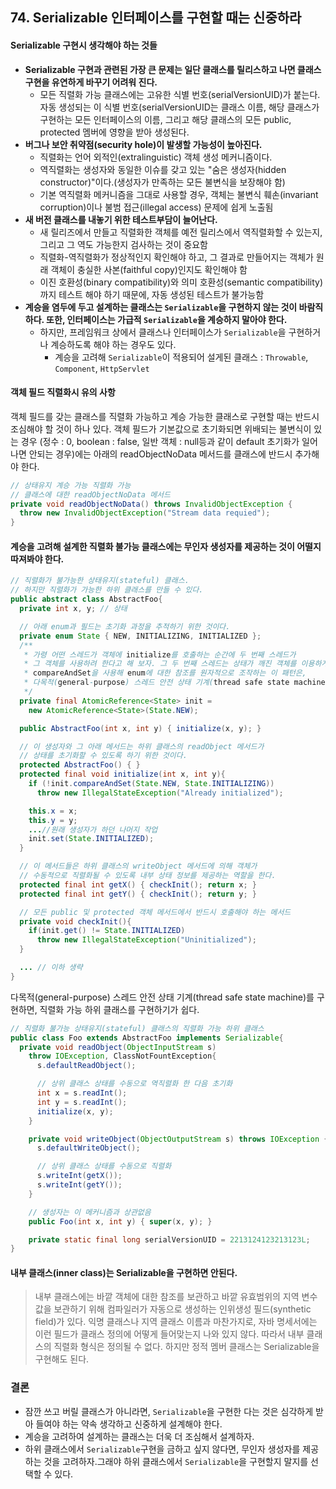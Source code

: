 ## 74. Serializable 인터페이스를 구현할 때는 신중하라

#### Serializable 구현시 생각해야 하는 것들
- __Serializable 구현과 관련된 가장 큰 문제는 일단 클래스를 릴리스하고 나면 클래스 구현을 유연하게 바꾸기 어려워 진다.__
  - 모든 직렬화 가능 클래스에는 고유한 식별 번호(serialVersionUID)가 붙는다. 자동 생성되는 이 식별 번호(serialVersionUID는 
    클래스 이름, 해당 클래스가 구현하는 모든 인터페이스의 이름, 그리고 해당 클래스의 모든 public, protected 멤버에 영향을 받아 생성된다.
- __버그나 보안 취약점(security hole)이 발생할 가능성이 높아진다.__
  - 직렬화는 언어 외적인(extralinguistic) 객체 생성 메커니즘이다.
  - 역직렬화는 생성자와 동일한 이슈를 갖고 있는 "숨은 생성자(hidden constructor)"이다.(생성자가 만족하는 모든 불변식을 보장해야 함)
  - 기본 역직렬화 메커니즘을 그대로 사용할 경우, 객체는 불변식 훼손(invariant corruption)이나 불범 접근(illegal access) 문제에 쉽게 노출됨
- __새 버전 클래스를 내놓기 위한 테스트부담이 늘어난다.__
  - 새 릴리즈에서 만들고 직렬화한 객체를 예전 릴리스에서 역직렬화할 수 있는지, 그리고 그 역도 가능한지 검사하는 것이 중요함
  - 직렬화-역직렬화가 정상적인지 확인해야 하고, 그 결과로 만들어지는 객체가 원래 객체이 충실한 사본(faithful copy)인지도 확인해야 함
  - 이진 호환성(binary compatibility)와 의미 호환성(semantic compatibility)까지 테스트 해야 하기 때문에, 자동 생성된 테스트가 불가능함
- __계승을 염두에 두고 설계하는 클래스는 ```Serializable```을 구현하지 않는 것이 바람직하다. 
  또한, 인터페이스는 가급적 ```Serializable```을 계승하지 말아야 한다.__
  - 하지만, 프레임워크 상에서 클래스나 인터페이스가 ```Serializable```을 구현하거나 계승하도록 해야 하는 경우도 있다.
    - 계승을 고려해 ```Serializable```이 적용되어 설게된 클래스 : ```Throwable```, ```Component```, ```HttpServlet```


#### 객체 필드 직렬화시 유의 사항
객체 필드를 갖는 클래스를 직렬화 가능하고 계승 가능한 클래스로 구현할 때는 반드시 조심해야 할 것이 하나 있다. 
객체 필드가 기본값으로 초기화되면 위배되는 불변식이 있는 경우
(정수 : 0, boolean : false, 일반 객체 : null등과 같이 default 초기화가 일어나면 안되는 경우)에는 
아래의 readObjectNoData 메서드를 클래스에 반드시 추가해야 한다.

```java
// 상태유지 계승 가능 직렬화 가능
// 클래스에 대한 readObjectNoData 메서드 
private void readObjectNoData() throws InvalidObjectException {
  throw new InvalidObjectException("Stream data requied");
}
```


#### 계승을 고려해 설계한 직렬화 불가능 클래스에는 무인자 생성자를 제공하는 것이 어떨지 따져봐야 한다.
```java
// 직렬화가 불가능한 상태유지(stateful) 클래스.
// 하지만 직렬화가 가능한 하위 클래스를 만들 수 있다.
public abstract class AbstractFoo{
  private int x, y; // 상태

  // 아래 enum과 필드는 초기화 과정을 추적하기 위한 것이다.
  private enum State { NEW, INITIALIZING, INITIALIZED };
  /**
   * 가령 어떤 스레드가 객체에 initialize를 호출하는 순간에 두 번째 스레드가 
   * 그 객체를 사용하려 한다고 해 보자. 그 두 번째 스레드는 상태가 깨진 객체를 이용하게 될 수 있다. 
   * compareAndSet을 사용해 enum에 대한 참조를 원자적으로 조작하는 이 패턴은, 
   * 다목적(general-purpose) 스레드 안전 상태 기계(thread safe state machine)를 구현하기 좋다. 
   */
  private final AtomicReference<State> init = 
    new AtomicReference<State>(State.NEW);

  public AbstractFoo(int x, int y) { initialize(x, y); }

  // 이 생성자와 그 아래 메서드는 하위 클래스의 readObject 메서드가
  // 상태를 초기화할 수 있도록 하기 위한 것이다.
  protected AbstractFoo() { }
  protected final void initialize(int x, int y){
    if (!init.compareAndSet(State.NEW, State.INITIALIZING))
      throw new IllegalStateException("Already initialized");

    this.x = x;
    this.y = y;
    ...//원래 생성자가 하던 나머지 작업
    init.set(State.INITIALIZED);
  }

  // 이 메서드들은 하위 클래스의 writeObject 메서드에 의해 객체가
  // 수동적으로 직렬화될 수 있도록 내부 상태 정보를 제공하는 역할을 한다.
  protected final int getX() { checkInit(); return x; }
  protected final int getY() { checkInit(); return y; }

  // 모든 public 및 protected 객체 메서드에서 반드시 호출해야 하는 메서드
  private void checkInit(){
    if(init.get() != State.INITIALIZED)
      throw new IllegalStateException("Uninitialized");
  }

  ... // 이하 생략
}
```


다목적(general-purpose) 스레드 안전 상태 기계(thread safe state machine)를 구현하면, 직렬화 가능 하위 클래스를 구현하기가 쉽다.

```java
// 직렬화 불가능 상태유지(stateful) 클래스의 직렬화 가능 하위 클래스
public class Foo extends AbstractFoo implements Serializable{
  private void readObject(ObjectInputStream s)
    throw IOException, ClassNotFountException{
      s.defaultReadObject();

      // 상위 클래스 상태를 수동으로 역직렬화 한 다음 초기화
      int x = s.readInt();
      int y = s.readInt();
      initialize(x, y);
    }

    private void writeObject(ObjectOutputStream s) throws IOException {
      s.defaultWriteObject();

      // 상위 클래스 상태를 수동으로 직렬화
      s.writeInt(getX());
      s.writeInt(getY());
    }

    // 생성자는 이 메커니즘과 상관없음
    public Foo(int x, int y) { super(x, y); }

    private static final long serialVersionUID = 2213124123213123L;
}
```

#### 내부 클래스(inner class)는 Serializable을 구현하면 안된다.
> 내부 클래스에는 바깥 객체에 대한 참조를 보관하고 바깥 유효범위의 지역 변수 값을 보관하기 위해 컴파일러가 자동으로 생성하는 
> 인위생성 필드(synthetic field)가 있다. 익명 클래스나 지역 클래스 이름과 마찬가지로, 
> 자바 명세서에는 이런 필드가 클래스 정의에 어떻게 들어맞는지 나와 있지 않다. 
> 따라서 내부 클래스의 직렬화 형식은 정의될 수 없다. 하지만 정적 멤버 클래스는 Serializable을 구현해도 된다.


### 결론
- 잠깐 쓰고 버릴 클래스가 아니라면, ```Serializable```을 구현한 다는 것은 심각하게 받아 들여야 하는 약속 생각하고 신중하게 설계해야 한다.
- 계승을 고려하여 설계하는 클래스는 더욱 더 조심해서 설계하자.
- 하위 클래스에서 ```Serializable```구현을 금하고 싶지 않다면, 
  무인자 생성자를 제공하는 것을 고려하자.그래야 하위 클래스에서 ```Serializable```을 구현할지 말지를 선택할 수 있다.